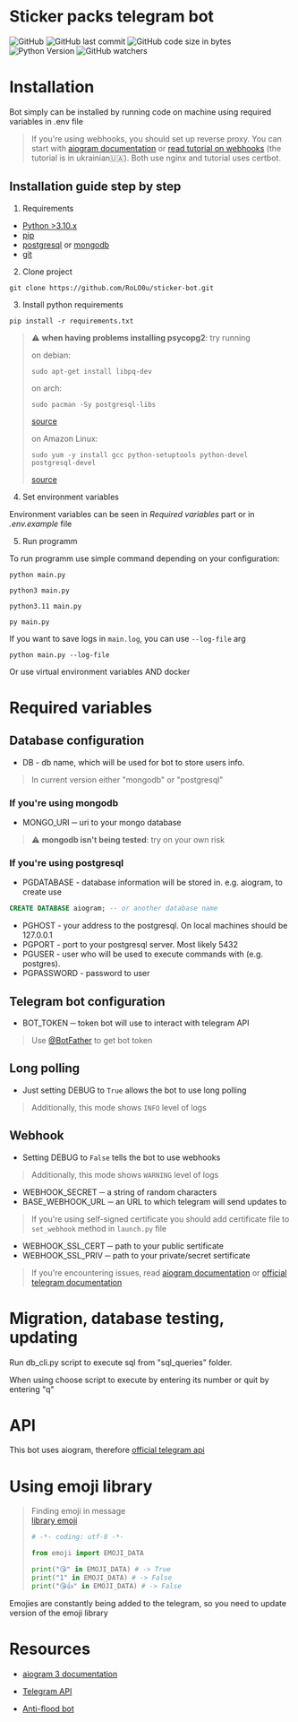 # Sticker packs telegram bot

![GitHub](https://img.shields.io/github/license/RoLO0u/sticker-bot?style=for-the-badge) ![GitHub last commit](https://img.shields.io/github/last-commit/RoLO0u/sticker-bot?style=for-the-badge) ![GitHub code size in bytes](https://img.shields.io/github/languages/code-size/RoLO0u/sticker-bot?style=for-the-badge) ![Python Version](https://img.shields.io/badge/Python-3.10-informational?style=for-the-badge&logo=python) ![GitHub watchers](https://img.shields.io/github/watchers/RoLO0u/sticker-bot?style=for-the-badge)

# Installation

Bot simply can be installed by running code on machine using required variables in .env file

> If you're using webhooks, you should set up reverse proxy. You can start with [aiogram documentation](https://docs.aiogram.dev/en/v3.17.0/dispatcher/webhook.html#examples) or [read tutorial on webhooks](https://t.me/aiogram_hent/77) (the tutorial is in ukrainian🇺🇦). Both use nginx and tutorial uses certbot.

## Installation guide step by step

1. Requirements

* [Python >3.10.x](https://www.python.org/)
* [pip](https://pip.pypa.io/en/stable/installation/)
* [postgresql](https://www.postgresql.org/download/) or [mongodb](https://www.mongodb.com/)
* [git](https://git-scm.com/downloads)

2. Clone project

```console
git clone https://github.com/RoLO0u/sticker-bot.git
```

3. Install python requirements

```console
pip install -r requirements.txt
```

> :warning: **when having problems installing psycopg2**: try running
>
> on debian:
> ```terminal
> sudo apt-get install libpq-dev
> ```
> on arch:
> ```terminal
> sudo pacman -Sy postgresql-libs
> ```
> [source](https://stackoverflow.com/questions/65821330/how-to-solve-error-failed-building-wheel-for-psycopg2)
> 
> on Amazon Linux:
> ```terminal
> sudo yum -y install gcc python-setuptools python-devel postgresql-devel
> ```
> [source](https://stackoverflow.com/questions/42658406/error-installing-psycopg2-on-amazon-linux)


4. Set environment variables

Environment variables can be seen in *Required variables* part or in *.env.example* file

5. Run programm

To run programm use simple command depending on your configuration:

```console
python main.py
```

```console
python3 main.py
```

```console
python3.11 main.py
```

```console
py main.py
```

If you want to save logs in ```main.log```, you can use ```--log-file``` arg
```console
python main.py --log-file
```

Or use virtual environment variables AND docker

# Required variables

## Database configuration

* DB - db name, which will be used for bot to store users info.
> In current version either "mongodb" or "postgresql"

### If you're using mongodb

* MONGO_URI ─ uri to your mongo database

> :warning: **mongodb isn't being tested**: try on your own risk

### If you're using postgresql

* PGDATABASE - database information will be stored in. e.g. aiogram, to create use 
```sql
CREATE DATABASE aiogram; -- or another database name
```
* PGHOST - your address to the postgresql. On local machines should be 127.0.0.1
* PGPORT - port to your postgresql server. Most likely 5432
* PGUSER - user who will be used to execute commands with (e.g. postgres).
* PGPASSWORD - password to user

## Telegram bot configuration

* BOT_TOKEN ─ token bot will use to interact with telegram API
> Use [@BotFather](https://t.me/BotFather) to get bot token

## Long polling

* Just setting DEBUG to `True` allows the bot to use long polling
> Additionally, this mode shows `INFO` level of logs

## Webhook

* Setting DEBUG to `False` tells the bot to use webhooks
> Additionally, this mode shows `WARNING` level of logs
* WEBHOOK_SECRET ─ a string of random characters
* BASE_WEBHOOK_URL ─ an URL to which telegram will send updates to
> If you're using self-signed certificate you should add certificate file to `set_webhook` method in `launch.py` file
* WEBHOOK_SSL_CERT ─ path to your public sertificate
* WEBHOOK_SSL_PRIV ─ path to your private/secret sertificate

> If you're encountering issues, read [aiogram documentation](https://docs.aiogram.dev/en/v3.17.0/dispatcher/webhook.html#examples) or [official telegram documentation](https://core.telegram.org/bots/webhooks)

# Migration, database testing, updating

Run db_cli.py script to execute sql from "sql_queries" folder.

When using choose script to execute by entering its number or quit by entering "q"

# API

This bot uses aiogram, therefore [official telegram api](https://core.telegram.org/bots/api)

# Using emoji library

> Finding emoji in message <br>
> [library emoji](https://pypi.org/project/emoji/)
> ```python
> # -*- coding: utf-8 -*-
>
> from emoji import EMOJI_DATA
>
> print("😘" in EMOJI_DATA) # -> True
> print("1" in EMOJI_DATA) # -> False
> print("😘👍" in EMOJI_DATA) # -> False
> ```

Emojies are constantly being added to the telegram, so you need to update version of the emoji library

# Resources

* [aiogram 3 documentation](https://docs.aiogram.dev/en/dev-3.x/)

* [Telegram API](https://core.telegram.org/bots/api)

* [Anti-flood bot](https://github.com/RoLO0u/anti-flood-bot)

